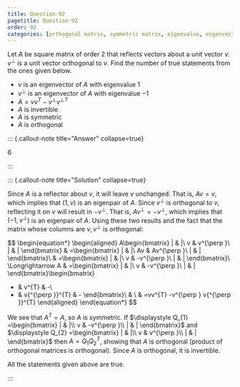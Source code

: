 ```yaml
---
title: Question-92
pagetitle: Question-92
order: 92
categories: [orthogonal matrix, symmetric matrix, eigenvalue, eigenvector]
---
```


Let $\displaystyle A$ be square matrix of order $\displaystyle 2$ that reflects vectors about a unit vector $\displaystyle v$. $\displaystyle v^{\perp }$ is a unit vector orthogonal to $\displaystyle v$. Find the number of true statements from the ones given below.

- $\displaystyle v$ is an eigenvector of $\displaystyle A$ with eigenvalue $\displaystyle 1$
- $\displaystyle v^{\perp }$ is an eigenvector of $\displaystyle A$ with eigenvalue $\displaystyle -1$
- $\displaystyle A=vv^{T} -v^{\perp } v{^{\perp }}^{T}$
- $\displaystyle A$ is invertible
- $\displaystyle A$ is symmetric
- $\displaystyle A$ is orthogonal

::: {.callout-note title="Answer" collapse=true}

$6$

:::

::: {.callout-note title="Solution" collapse=true}

Since $\displaystyle A$ is a reflector about $\displaystyle v$, it will leave $\displaystyle v$ unchanged. That is, $\displaystyle Av=v$, which implies that $\displaystyle ( 1,v)$ is an eigenpair of $\displaystyle A$. Since $\displaystyle v^{\perp }$ is orthogonal to $\displaystyle v$, reflecting it on $\displaystyle v$ will result in $\displaystyle -v^{\perp }$. That is, $\displaystyle Av^{\perp } =-v^{\perp }$, which implies that $\displaystyle \left( -1,v^{\perp }\right)$ is an eigenpair of $\displaystyle A$. Using these two results and the fact that the matrix whose columns are $\displaystyle v,v^{\perp }$ is orthogonal:

$$
\begin{equation*}
\begin{aligned}
A\begin{bmatrix}
| & |\\
v & v^{\perp }\\
| & |
\end{bmatrix} & =\begin{bmatrix}
| & |\\
Av & Av^{\perp }\\
| & |
\end{bmatrix}\\
 & =\begin{bmatrix}
| & |\\
v & -v^{\perp }\\
| & |
\end{bmatrix}\\
\Longrightarrow A & =\begin{bmatrix}
| & |\\
v & -v^{\perp }\\
| & |
\end{bmatrix}\begin{bmatrix}
- & v^{T} & -\\
- & v{^{\perp }}^{T} & -
\end{bmatrix}\\
 & \\
 & =vv^{T} -v^{\perp } v{^{\perp }}^{T}
\end{aligned}
\end{equation*}
$$

We see that $\displaystyle A^{T} =A$, so $\displaystyle A$ is symmetric. If $\displaystyle Q_{1} =\begin{bmatrix}
| & |\\
v & -v^{\perp }\\
| & |
\end{bmatrix}$ and $\displaystyle Q_{2} =\begin{bmatrix}
| & |\\
v & v^{\perp }\\
| & |
\end{bmatrix}$ then $\displaystyle A=Q_{1} Q_{2}^{T}$, showing that $\displaystyle A$ is orthogonal (product of orthogonal matrices is orthogonal). Since $\displaystyle A$ is orthogonal, it is invertible.

All the statements given above are true.

:::